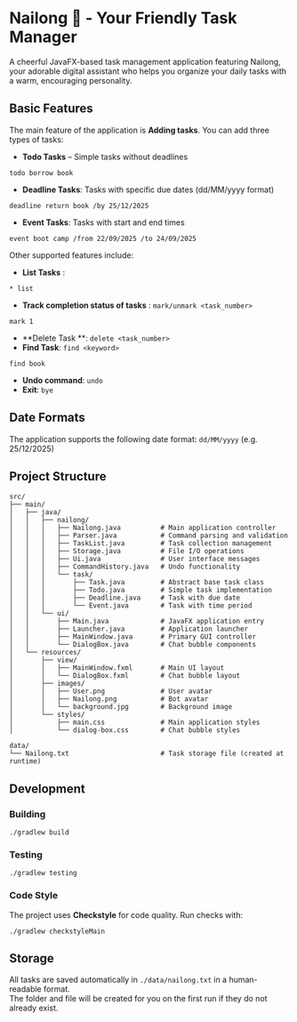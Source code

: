 # Nailong 🐣 - Your Friendly Task Manager

A cheerful JavaFX-based task management application featuring Nailong, your adorable digital assistant who helps you organize your daily tasks with a warm, encouraging personality.

## Basic Features
The main feature of the application is **Adding tasks**.
You can add three types of tasks:
* **Todo Tasks** – Simple tasks without deadlines
```
todo borrow book
```
* **Deadline Tasks**: Tasks with specific due dates (dd/MM/yyyy format)
```
deadline return book /by 25/12/2025
```
* **Event Tasks**: Tasks with start and end times
```
event boot camp /from 22/09/2025 /to 24/09/2025
```
Other supported features include:
* **List Tasks** : 
```
* list
```
* **Track completion status of tasks** : `mark/unmark <task_number>`
```
mark 1
```
* **Delete Task **: `delete <task_number>`
* **Find Task**: `find <keyword>`
```
find book
```
* **Undo command**: `undo`
* **Exit**: `bye`

## Date Formats
The application supports the following date format: `dd/MM/yyyy` (e.g. 25/12/2025)

## Project Structure
```
src/
├── main/
│   ├── java/
│   │   ├── nailong/
│   │   │   ├── Nailong.java          # Main application controller
│   │   │   ├── Parser.java           # Command parsing and validation
│   │   │   ├── TaskList.java         # Task collection management
│   │   │   ├── Storage.java          # File I/O operations
│   │   │   ├── Ui.java               # User interface messages
│   │   │   ├── CommandHistory.java   # Undo functionality
│   │   │   └── task/
│   │   │       ├── Task.java         # Abstract base task class
│   │   │       ├── Todo.java         # Simple task implementation
│   │   │       ├── Deadline.java     # Task with due date
│   │   │       └── Event.java        # Task with time period
│   │   └── ui/
│   │       ├── Main.java             # JavaFX application entry
│   │       ├── Launcher.java         # Application launcher
│   │       ├── MainWindow.java       # Primary GUI controller
│   │       └── DialogBox.java        # Chat bubble components
│   └── resources/
│       ├── view/
│       │   ├── MainWindow.fxml       # Main UI layout
│       │   └── DialogBox.fxml        # Chat bubble layout
│       ├── images/
│       │   ├── User.png              # User avatar
│       │   ├── Nailong.png           # Bot avatar
│       │   └── background.jpg        # Background image
│       └── styles/
│           ├── main.css              # Main application styles
│           └── dialog-box.css        # Chat bubble styles

data/
└── Nailong.txt                       # Task storage file (created at runtime)
```

## Development
### Building
```
./gradlew build
```
### Testing
```
./gradlew testing
```
### Code Style
The project uses **Checkstyle** for code quality. Run checks with:
```
./gradlew checkstyleMain
```

## Storage
All tasks are saved automatically in `./data/nailong.txt` in a human-readable format.  
The folder and file will be created for you on the first run if they do not already exist.

